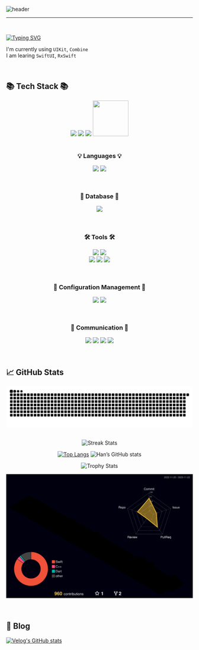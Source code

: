 
![header](https://capsule-render.vercel.app/api?type=waving&color=gradient&height=300&section=header&text=Welcome+to+Han's+GitHub!+👋🏻&fontSize=45&animation=fadeIn&fontAlignY=38&desc=&descAlignY=51&descAlign=62)

<div align="left">
 
 ---
 
<br>
 
[![Typing SVG](https://readme-typing-svg.demolab.com?font=Alkatra&weight=500&size=45&duration=4000&pause=3&color=B897FF&center=false&vCenter=false&multiline=true&repeat=true&width=1000&height=100&lines=Hello+I'm++iOS+Developer+Jiwook)](https://git.io/typing-svg)

I'm currently using `UIKit`, `Combine` <br>
I am learing `SwiftUI`, `RxSwift` <br>

<br>
  
## 📚 Tech Stack 📚
<div align="center">
<img height="100" src="https://user-images.githubusercontent.com/50406861/201713355-a788da3c-58aa-415f-9a0c-3980cea3216c.png"/>
<img height="96" src="https://developer.apple.com/assets/elements/icons/swift/swift-64x64_2x.png"/>
<img height="96" src="https://user-images.githubusercontent.com/50406861/201712753-9c71c80b-8cf0-49a3-bea6-79601fc89209.png"/>
<img width="96" height="96" src="https://user-images.githubusercontent.com/50406861/201710136-a0336970-000d-4815-af77-1f2d2c6cf5a5.png"/>
<br>
<br>
</div>
  
<div align="center">
 
### 💡 Languages 💡
<p align="center"> 
<img src="https://img.shields.io/badge/Swift-F05138?style=for-the-badge&logo=Swift&logoColor=white"/></a>
<img src="https://img.shields.io/badge/Python-3776AB?style=for-the-badge&logo=Python&logoColor=white"/></a>
<!--     <img src="https://img.shields.io/badge/ReactiveX-B7178C?style=for-the-badge&logo=ReactiveX&logoColor=white"/></a> -->
</p>
<br>

### 📀 Database 📀
<p align="center">
 <img src="https://img.shields.io/badge/Firebase-FFCA28?style=for-the-badge&logo=Firebase&logoColor=white"/></a>
</p>
<br>

### 🛠️ Tools 🛠️
<p align="center">
 <img src="https://img.shields.io/badge/Xcode-147EFB?style=for-the-badge&logo=Xcode&logoColor=white"/></a>
 <img src="https://img.shields.io/badge/visualstudiocode-007ACC?style=for-the-badge&logo=visualstudiocode&logoColor=white"/></a>
 <br>
 <img src="https://img.shields.io/badge/sourcetree-0052CC?style=for-the-badge&logo=sourcetree&logoColor=white"/></a>
 <img src="https://img.shields.io/badge/Postman-FF6C37?style=for-the-badge&logo=Postman&logoColor=white"/></a>
 <img src="https://img.shields.io/badge/figma-F24E1E?style=for-the-badge&logo=figma&logoColor=white"/></a>
</p>
<br>

### 🚀 Configuration Management 🚀
<p align="center">
 <img src="https://img.shields.io/badge/Git-F05032?style=for-the-badge&logo=Git&logoColor=white"/></a>
 <img src="https://img.shields.io/badge/GitHub-181717?style=for-the-badge&logo=GitHub&logoColor=white"/></a>
</p>
<br>

### 🎯 Communication 🎯
<p align="center">
 <img src="https://img.shields.io/badge/Slack-4A154B?style=for-the-badge&logo=Slack&logoColor=white"/></a>
 <img src="https://img.shields.io/badge/Zoom-0B5CFF?style=for-the-badge&logo=Zoom&logoColor=white"/></a>
 <img src="https://img.shields.io/badge/notion-000000?style=for-the-badge&logo=notion&logoColor=white"/></a>
 <img src="https://img.shields.io/badge/Discord-5865F2?style=for-the-badge&logo=Discord&logoColor=white"/></a>
</p>
</div>
<br>
  
## 📈 GitHub Stats
<div align="center">
 <!--- [![Top Langs](https://github-readme-stats.vercel.app/api/top-langs/?username=z-wook&layout=donut&theme=dracula)](https://github.com/anuraghazra/github-readme-stats) --->
 <!--- [![Top Langs](https://github-readme-stats.vercel.app/api/top-langs/?username=z-wook&langs_count=4&hide=CMake&theme=dracula)](https://github.com/anuraghazra/github-readme-stats) --->
 <!--- [![Top Langs](https://github-readme-stats.vercel.app/api/top-langs/?username=z-wook&langs_count=4&hide=CMake&layout=compact&theme=dracula)](https://github.com/anuraghazra/github-readme-stats) --->
 
 ![Snake animation](https://github.com/z-wook/z-wook/blob/output/github-contribution-grid-snake-dark.svg)
 <br><br>
 
 <!--- [![Top Langs](https://github-readme-stats.vercel.app/api/top-langs/?username=z-wook&hide=CMake&layout=compact&theme=dracula)](https://github.com/anuraghazra/github-readme-stats) --->
 <!--- ![Han’s GitHub stats](https://github-readme-stats-git-masterrstaa-rickstaa.vercel.app/api?username=z-wook&show_icons=true&theme=dracula) --->

 ![Streak Stats](https://github-readme-streak-stats.herokuapp.com/?user=z-wook&theme=dracula)
 
 [![Top Langs](https://github-readme-stats.vercel.app/api/top-langs/?username=z-wook&hide=CMake&layout=compact&custom_title=My&nbsp;Language&nbsp;⌨️&bg_color=30,f7cac9,92a8d1&title_color=000&text_color=00)](https://github.com/anuraghazra/github-readme-stats)
 ![Han’s GitHub stats](https://github-readme-stats.vercel.app/api?username=z-wook&count_private=true&custom_title=Han’s&nbsp;github&nbsp;👀&bg_color=30,92a8d1,f7cac9&title_color=000&text_color=00)
 <br>
 
 ![Trophy Stats](https://github-profile-trophy.vercel.app/?username=z-wook&theme=dracula)
 <br>
 
 ![](./profile-3d-contrib/profile-night-rainbow.svg)
 
 </div>
 <br>
 
 ## 📝 Blog 
 [![Velog's GitHub stats](https://velog-readme-stats.vercel.app/api?name=oasis444)](https://velog.io/@oasis444)

</div>
